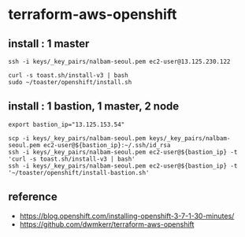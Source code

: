 # terraform-aws-openshift

## install : 1 master
```
ssh -i keys/_key_pairs/nalbam-seoul.pem ec2-user@13.125.230.122
 
curl -s toast.sh/install-v3 | bash
sudo ~/toaster/openshift/install.sh
```

## install : 1 bastion, 1 master, 2 node
```
export bastion_ip="13.125.153.54"
 
scp -i keys/_key_pairs/nalbam-seoul.pem keys/_key_pairs/nalbam-seoul.pem ec2-user@${bastion_ip}:~/.ssh/id_rsa
ssh -i keys/_key_pairs/nalbam-seoul.pem ec2-user@${bastion_ip} -t 'curl -s toast.sh/install-v3 | bash'
ssh -i keys/_key_pairs/nalbam-seoul.pem ec2-user@${bastion_ip} -t '~/toaster/openshift/install-bastion.sh'
```

## reference
* https://blog.openshift.com/installing-openshift-3-7-1-30-minutes/
* https://github.com/dwmkerr/terraform-aws-openshift
